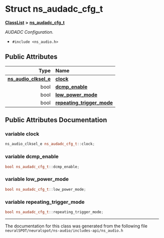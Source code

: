 

# Struct ns\_audadc\_cfg\_t



[**ClassList**](annotated.md) **>** [**ns\_audadc\_cfg\_t**](structns__audadc__cfg__t.md)



_AUDADC Configuration._ 

* `#include <ns_audio.h>`





















## Public Attributes

| Type | Name |
| ---: | :--- |
|  [**ns\_audio\_clksel\_e**](ns__audio_8h.md#enum-ns_audio_clksel_e) | [**clock**](#variable-clock)  <br> |
|  bool | [**dcmp\_enable**](#variable-dcmp_enable)  <br> |
|  bool | [**low\_power\_mode**](#variable-low_power_mode)  <br> |
|  bool | [**repeating\_trigger\_mode**](#variable-repeating_trigger_mode)  <br> |












































## Public Attributes Documentation




### variable clock 

```C++
ns_audio_clksel_e ns_audadc_cfg_t::clock;
```






### variable dcmp\_enable 

```C++
bool ns_audadc_cfg_t::dcmp_enable;
```






### variable low\_power\_mode 

```C++
bool ns_audadc_cfg_t::low_power_mode;
```






### variable repeating\_trigger\_mode 

```C++
bool ns_audadc_cfg_t::repeating_trigger_mode;
```




------------------------------
The documentation for this class was generated from the following file `neuralSPOT/neuralspot/ns-audio/includes-api/ns_audio.h`

